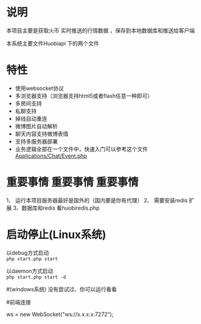 说明
=======
本项目主要是获取火币 实时推送的行情数据 ，保存到本地数据库和推送给客户端

本系统主要文件Huobiapi 下的两个文件 


 特性
======
 * 使用websocket协议
 * 多浏览器支持（浏览器支持html5或者flash任意一种即可）
 * 多房间支持
 * 私聊支持
 * 掉线自动重连
 * 微博图片自动解析
 * 聊天内容支持微博表情
 * 支持多服务器部署
 * 业务逻辑全部在一个文件中，快速入门可以参考这个文件[Applications/Chat/Event.php](https://github.com/walkor/workerman-chat/blob/master/Applications/Chat/Event.php)   
  
# 重要事情 重要事情 重要事情
  1、 运行本项目服务器最好是国外的（国内要是你有代理）
  2、 需要安装redis 扩展
  3、数据库和redis 看huobiredis.php 

启动停止(Linux系统)
=====
以debug方式启动  
```php start.php start  ```

以daemon方式启动  
```php start.php start -d ```

#(windows系统) 没有尝试过、你可以运行看看



#前端连接 

  ws = new WebSocket("ws://x.x.x.x:7272");


 
 
